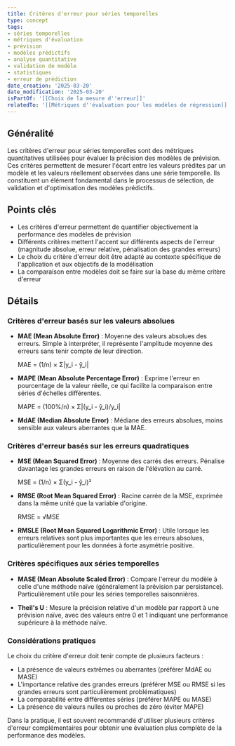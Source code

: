 ```yaml
---
title: Critères d'erreur pour séries temporelles
type: concept
tags:
- séries temporelles
- métriques d'évaluation
- prévision
- modèles prédictifs
- analyse quantitative
- validation de modèle
- statistiques
- erreur de prédiction
date_creation: '2025-03-20'
date_modification: '2025-03-20'
isPartOf: '[[Choix de la mesure d''erreur]]'
relatedTo: '[[Métriques d''évaluation pour les modèles de régression]]'
---
```


## Généralité

Les critères d'erreur pour séries temporelles sont des métriques quantitatives utilisées pour évaluer la précision des modèles de prévision. Ces critères permettent de mesurer l'écart entre les valeurs prédites par un modèle et les valeurs réellement observées dans une série temporelle. Ils constituent un élément fondamental dans le processus de sélection, de validation et d'optimisation des modèles prédictifs.

## Points clés

- Les critères d'erreur permettent de quantifier objectivement la performance des modèles de prévision
- Différents critères mettent l'accent sur différents aspects de l'erreur (magnitude absolue, erreur relative, pénalisation des grandes erreurs)
- Le choix du critère d'erreur doit être adapté au contexte spécifique de l'application et aux objectifs de la modélisation
- La comparaison entre modèles doit se faire sur la base du même critère d'erreur

## Détails

### Critères d'erreur basés sur les valeurs absolues

- **MAE (Mean Absolute Error)** : Moyenne des valeurs absolues des erreurs. Simple à interpréter, il représente l'amplitude moyenne des erreurs sans tenir compte de leur direction.
  
  MAE = (1/n) × Σ|y_i - ŷ_i|

- **MAPE (Mean Absolute Percentage Error)** : Exprime l'erreur en pourcentage de la valeur réelle, ce qui facilite la comparaison entre séries d'échelles différentes.
  
  MAPE = (100%/n) × Σ|(y_i - ŷ_i)/y_i|

- **MdAE (Median Absolute Error)** : Médiane des erreurs absolues, moins sensible aux valeurs aberrantes que la MAE.

### Critères d'erreur basés sur les erreurs quadratiques

- **MSE (Mean Squared Error)** : Moyenne des carrés des erreurs. Pénalise davantage les grandes erreurs en raison de l'élévation au carré.
  
  MSE = (1/n) × Σ(y_i - ŷ_i)²

- **RMSE (Root Mean Squared Error)** : Racine carrée de la MSE, exprimée dans la même unité que la variable d'origine.
  
  RMSE = √MSE

- **RMSLE (Root Mean Squared Logarithmic Error)** : Utile lorsque les erreurs relatives sont plus importantes que les erreurs absolues, particulièrement pour les données à forte asymétrie positive.

### Critères spécifiques aux séries temporelles

- **MASE (Mean Absolute Scaled Error)** : Compare l'erreur du modèle à celle d'une méthode naïve (généralement la prévision par persistance). Particulièrement utile pour les séries temporelles saisonnières.

- **Theil's U** : Mesure la précision relative d'un modèle par rapport à une prévision naïve, avec des valeurs entre 0 et 1 indiquant une performance supérieure à la méthode naïve.

### Considérations pratiques

Le choix du critère d'erreur doit tenir compte de plusieurs facteurs :
- La présence de valeurs extrêmes ou aberrantes (préférer MdAE ou MASE)
- L'importance relative des grandes erreurs (préférer MSE ou RMSE si les grandes erreurs sont particulièrement problématiques)
- La comparabilité entre différentes séries (préférer MAPE ou MASE)
- La présence de valeurs nulles ou proches de zéro (éviter MAPE)

Dans la pratique, il est souvent recommandé d'utiliser plusieurs critères d'erreur complémentaires pour obtenir une évaluation plus complète de la performance des modèles.